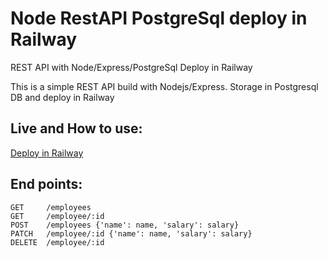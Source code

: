 # Node RestAPI PostgreSql deploy in Railway
REST API with Node/Express/PostgreSql Deploy in Railway


This is a simple REST API build with Nodejs/Express.
Storage in Postgresql DB and deploy in Railway


## Live and How to use:
[Deploy in Railway](https://nodeapipostgresqldeploy-production.up.railway.app/api/employees)


## End points:
```
GET     /employees
GET     /employee/:id
POST    /employees {'name': name, 'salary': salary}
PATCH   /employee/:id {'name': name, 'salary': salary}
DELETE  /employee/:id
```